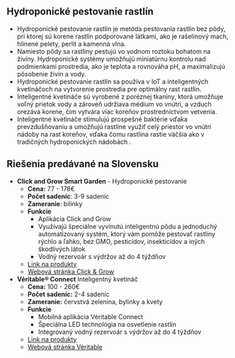 ## Hydroponické pestovanie rastlín
- Hydroponické pestovanie rastlín je metóda pestovania rastlín bez pôdy, pri ktorej sú korene rastlín podporované látkami, ako je rašelinový mach, hlinené pelety, perlit a kamenná vlna. 
- Namiesto pôdy sa rastliny pestujú vo vodnom roztoku bohatom na živiny. Hydroponické systémy umožňujú miniatúrnu kontrolu nad podmienkami prostredia, ako je teplota a rovnováha pH, a maximalizujú pôsobenie živín a vody. 
- Hydroponické pestovanie rastlín sa používa v IoT a inteligentných kvetináčoch na vytvorenie prostredia pre optimálny rast rastlín. 
- Inteligentné kvetináče sú vyrobené z poréznej tkaniny, ktorá umožňuje voľný prietok vody a zároveň udržiava médium vo vnútri, a vzduch orezáva korene, čím vytvára viac koreňov prostredníctvom vetvenia. 
- Inteligentné kvetináče stimulujú prospešné baktérie vďaka prevzdušňovaniu a umožňujú rastline využiť celý priestor vo vnútri nádoby na rast koreňov, vďaka čomu rastlina rastie väčšia ako v tradičných hydroponických nádobách .

## Riešenia predávané na Slovensku
- **Click and Grow Smart Garden** - Hydroponické pestovanie
	- **Cena:** 77 - 178€
	- **Počet sadeníc**: 3-9 sadeníc
	- **Zameranie**: bilinky
	- **Funkcie**
		- Aplikácia Click and Grow
		- Využívajú špeciálne vyvinutú inteligentnú pôdu a jednoduchý automatizovaný systém, ktorý vám pomôže pestovať rastliny rýchlo a ľahko, bez GMO, pesticídov, insekticídov a iných škodlivých látok
		- Vodný rezervoár s výdržov až do 4 týždňov
	- [Link na produkty](https://www.smartkvetinac.eu/click-and-grow/)
	- [Webová stránka Click & Grow](https://eu.clickandgrow.com/pages/technology)
- **Véritable® Connect** Inteligentný kvetináč
	- **Cena:** 100 - 260€
	- **Počet sadeníc:** 2-4 sadeníc
	- **Zameranie:** červstvá zelenina, bylinky a kvety
	- **Funkcie**
		- Mobilná aplikácia Véritable Connect
		- Špeciálna LED technológia na osvetlenie rastlín
		- Integrovaný vodný rezervoár s výdržov až do 4 týždňov
	- [Link na produkty](https://www.smartkvetinac.eu/veritable/)
	- [Webová stránka Véritable](https://www.veritable-potager.fr/en/content/15-techno)